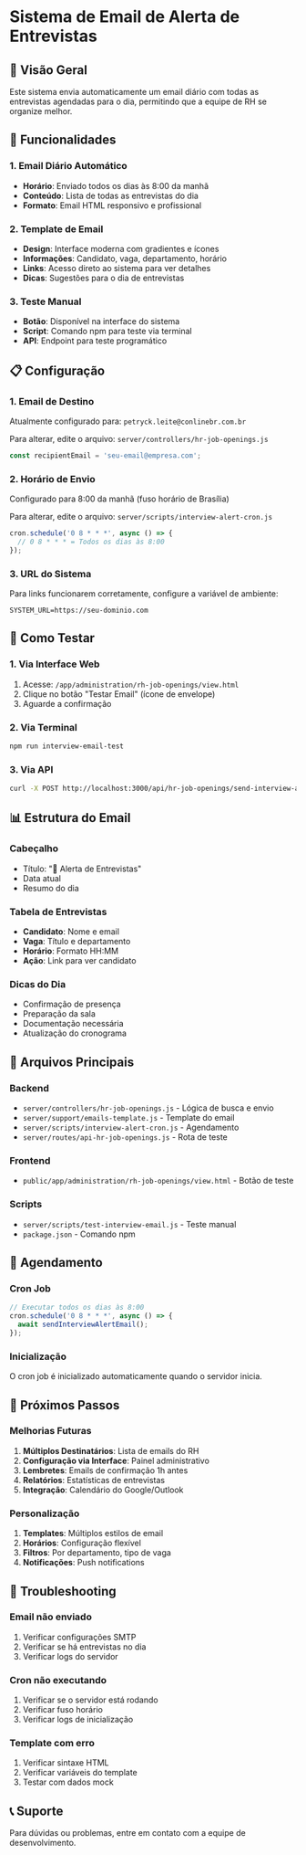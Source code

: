 # Sistema de Email de Alerta de Entrevistas

## 📧 Visão Geral

Este sistema envia automaticamente um email diário com todas as entrevistas agendadas para o dia, permitindo que a equipe de RH se organize melhor.

## 🚀 Funcionalidades

### 1. **Email Diário Automático**
- **Horário**: Enviado todos os dias às 8:00 da manhã
- **Conteúdo**: Lista de todas as entrevistas do dia
- **Formato**: Email HTML responsivo e profissional

### 2. **Template de Email**
- **Design**: Interface moderna com gradientes e ícones
- **Informações**: Candidato, vaga, departamento, horário
- **Links**: Acesso direto ao sistema para ver detalhes
- **Dicas**: Sugestões para o dia de entrevistas

### 3. **Teste Manual**
- **Botão**: Disponível na interface do sistema
- **Script**: Comando npm para teste via terminal
- **API**: Endpoint para teste programático

## 📋 Configuração

### 1. **Email de Destino**
Atualmente configurado para: `petryck.leite@conlinebr.com.br`

Para alterar, edite o arquivo: `server/controllers/hr-job-openings.js`
```javascript
const recipientEmail = 'seu-email@empresa.com';
```

### 2. **Horário de Envio**
Configurado para 8:00 da manhã (fuso horário de Brasília)

Para alterar, edite o arquivo: `server/scripts/interview-alert-cron.js`
```javascript
cron.schedule('0 8 * * *', async () => {
  // 0 8 * * * = Todos os dias às 8:00
});
```

### 3. **URL do Sistema**
Para links funcionarem corretamente, configure a variável de ambiente:
```env
SYSTEM_URL=https://seu-dominio.com
```

## 🧪 Como Testar

### 1. **Via Interface Web**
1. Acesse: `/app/administration/rh-job-openings/view.html`
2. Clique no botão "Testar Email" (ícone de envelope)
3. Aguarde a confirmação

### 2. **Via Terminal**
```bash
npm run interview-email-test
```

### 3. **Via API**
```bash
curl -X POST http://localhost:3000/api/hr-job-openings/send-interview-alert
```

## 📊 Estrutura do Email

### **Cabeçalho**
- Título: "📅 Alerta de Entrevistas"
- Data atual
- Resumo do dia

### **Tabela de Entrevistas**
- **Candidato**: Nome e email
- **Vaga**: Título e departamento
- **Horário**: Formato HH:MM
- **Ação**: Link para ver candidato

### **Dicas do Dia**
- Confirmação de presença
- Preparação da sala
- Documentação necessária
- Atualização do cronograma

## 🔧 Arquivos Principais

### **Backend**
- `server/controllers/hr-job-openings.js` - Lógica de busca e envio
- `server/support/emails-template.js` - Template do email
- `server/scripts/interview-alert-cron.js` - Agendamento
- `server/routes/api-hr-job-openings.js` - Rota de teste

### **Frontend**
- `public/app/administration/rh-job-openings/view.html` - Botão de teste

### **Scripts**
- `server/scripts/test-interview-email.js` - Teste manual
- `package.json` - Comando npm

## 📅 Agendamento

### **Cron Job**
```javascript
// Executar todos os dias às 8:00
cron.schedule('0 8 * * *', async () => {
  await sendInterviewAlertEmail();
});
```

### **Inicialização**
O cron job é inicializado automaticamente quando o servidor inicia.

## 🎯 Próximos Passos

### **Melhorias Futuras**
1. **Múltiplos Destinatários**: Lista de emails do RH
2. **Configuração via Interface**: Painel administrativo
3. **Lembretes**: Emails de confirmação 1h antes
4. **Relatórios**: Estatísticas de entrevistas
5. **Integração**: Calendário do Google/Outlook

### **Personalização**
1. **Templates**: Múltiplos estilos de email
2. **Horários**: Configuração flexível
3. **Filtros**: Por departamento, tipo de vaga
4. **Notificações**: Push notifications

## 🐛 Troubleshooting

### **Email não enviado**
1. Verificar configurações SMTP
2. Verificar se há entrevistas no dia
3. Verificar logs do servidor

### **Cron não executando**
1. Verificar se o servidor está rodando
2. Verificar fuso horário
3. Verificar logs de inicialização

### **Template com erro**
1. Verificar sintaxe HTML
2. Verificar variáveis do template
3. Testar com dados mock

## 📞 Suporte

Para dúvidas ou problemas, entre em contato com a equipe de desenvolvimento. 